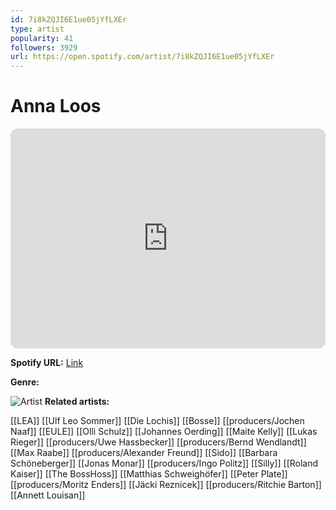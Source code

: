 ```yaml
---
id: 7i8kZQJI6E1ue05jYfLXEr
type: artist
popularity: 41
followers: 3929
url: https://open.spotify.com/artist/7i8kZQJI6E1ue05jYfLXEr
---
```

# Anna Loos

<iframe style="border-radius:12px" src="https://open.spotify.com/embed/artist/7i8kZQJI6E1ue05jYfLXEr" width="100%" height="352" frameBorder="0" allowfullscreen="" allow="autoplay; clipboard-write; encrypted-media; fullscreen; picture-in-picture" loading="lazy"></iframe>

**Spotify URL:** [Link](https://open.spotify.com/artist/7i8kZQJI6E1ue05jYfLXEr)

**Genre:** 

![Artist](https://i.scdn.co/image/ab6761610000e5eb58527afe2ff8a5acab13e9fd)
**Related artists:**

[[LEA]]
[[Ulf Leo Sommer]]
[[Die Lochis]]
[[Bosse]]
[[producers/Jochen Naaf]]
[[EULE]]
[[Olli Schulz]]
[[Johannes Oerding]]
[[Maite Kelly]]
[[Lukas Rieger]]
[[producers/Uwe Hassbecker]]
[[producers/Bernd Wendlandt]]
[[Max Raabe]]
[[producers/Alexander Freund]]
[[Sido]]
[[Barbara Schöneberger]]
[[Jonas Monar]]
[[producers/Ingo Politz]]
[[Silly]]
[[Roland Kaiser]]
[[The BossHoss]]
[[Matthias Schweighöfer]]
[[Peter Plate]]
[[producers/Moritz Enders]]
[[Jäcki Reznicek]]
[[producers/Ritchie Barton]]
[[Annett Louisan]]
